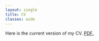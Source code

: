 ```yaml
---
layout: single
title: CV
classes: wide
---
```


Here is the current version of my CV. <a href="https://komalagrawal033.github.io/Komal_Resume.pdf" target="_blank">PDF.</a>



